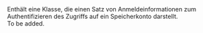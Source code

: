 <Namespace Name="Microsoft.WindowsAzure.Storage.Auth">
  <Docs>
    <summary>Enthält eine Klasse, die einen Satz von Anmeldeinformationen zum Authentifizieren des Zugriffs auf ein Speicherkonto darstellt.</summary> 
    <remarks>To be added.</remarks>
  </Docs>
</Namespace>
